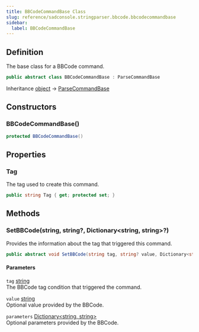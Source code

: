 ```yaml
---
title: BBCodeCommandBase Class
slug: reference/sadconsole.stringparser.bbcode.bbcodecommandbase
sidebar:
  label: BBCodeCommandBase
---
```

## Definition

The base class for a BBCode command.

```csharp title="C#"
public abstract class BBCodeCommandBase : ParseCommandBase
```

Inheritance [object](https://learn.microsoft.com/dotnet/api/system.object/) → [ParseCommandBase](../sadconsole.stringparser.parsecommandbase/)

## Constructors

### BBCodeCommandBase()

```csharp title="C#"
protected BBCodeCommandBase()
```


## Properties

### Tag

The tag used to create this command.

```csharp title="C#"
public string Tag { get; protected set; }
```

## Methods

### SetBBCode(string, string?, Dictionary<string, string>?)

Provides the information about the tag that triggered this command.

```csharp title="C#"
public abstract void SetBBCode(string tag, string? value, Dictionary<string, string>? parameters)
```

#### Parameters

`tag` [string](https://learn.microsoft.com/dotnet/api/system.string/)  
The BBCode tag condition that triggered the command.

`value` [string](https://learn.microsoft.com/dotnet/api/system.string/)  
Optional value provided by the BBCode.

`parameters` [Dictionary\<string, string\>](https://learn.microsoft.com/dotnet/api/system.collections.generic.dictionary-2/)  
Optional parameters provided by the BBCode.